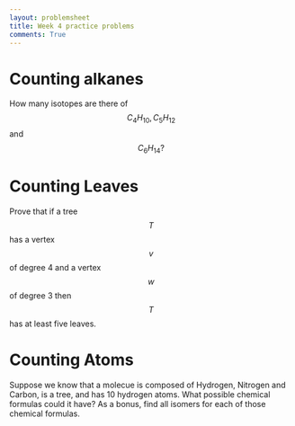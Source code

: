```yaml
---
layout: problemsheet
title: Week 4 practice problems
comments: True
---
```


Counting alkanes
=====

How many isotopes are there of $$C_4H_{10}, C_5H_{12}$$ and $$C_6H_{14}?$$

Counting Leaves
=====

Prove that if a tree $$T$$ has a vertex $$v$$ of degree 4 and a vertex $$w$$ of degree 3 then $$T$$ has at least five leaves.

Counting Atoms
====
Suppose we know that a molecue is composed of Hydrogen, Nitrogen and Carbon, is a tree, and has 10 hydrogen atoms.  What possible chemical formulas could it have?  As a bonus, find all isomers for each of those chemical formulas.



